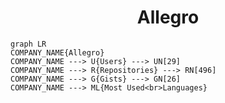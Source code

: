 <h1 align="center">Allegro</h1>

```mermaid
graph LR
COMPANY_NAME{Allegro}
COMPANY_NAME ---> U{Users} ---> UN[29]
COMPANY_NAME ---> R{Repositories} ---> RN[496]
COMPANY_NAME ---> G{Gists} ---> GN[26]
COMPANY_NAME ---> ML{Most Used<br>Languages}
```
